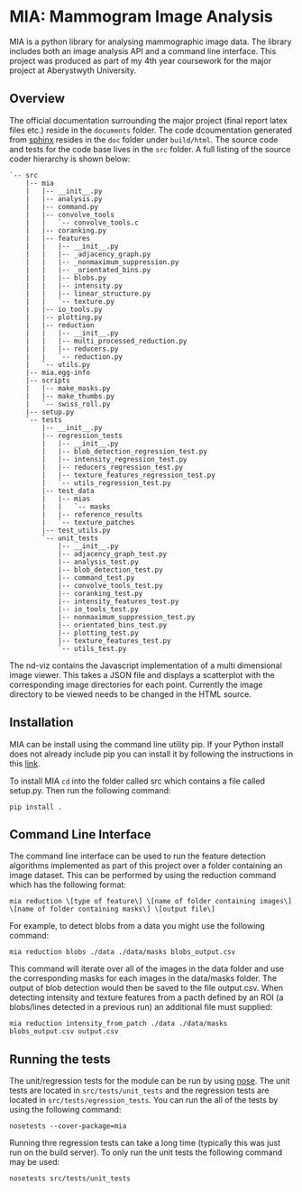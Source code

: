 MIA: Mammogram Image Analysis
=============================

MIA is a python library for analysing mammographic image data. The library includes both an image analysis API and a command line interface. This project was produced as part of my 4th year coursework for the major project at Aberystwyth University.

## Overview
The official documentation surrounding the major project (final report latex files etc.) reside in the `documents` folder. The code dcoumentation generated from [sphinx](http://sphinx-doc.org) resides in the `doc` folder under `build/html`. The source code and tests for the code base lives in the `src` folder. A full listing of the source coder hierarchy is shown below:

```
`-- src
    |-- mia
    |   |-- __init__.py
    |   |-- analysis.py
    |   |-- command.py
    |   |-- convolve_tools
    |   |   `-- convolve_tools.c
    |   |-- coranking.py
    |   |-- features
    |   |   |-- __init__.py
    |   |   |-- _adjacency_graph.py
    |   |   |-- _nonmaximum_suppression.py
    |   |   |-- _orientated_bins.py
    |   |   |-- blobs.py
    |   |   |-- intensity.py
    |   |   |-- linear_structure.py
    |   |   `-- texture.py
    |   |-- io_tools.py
    |   |-- plotting.py
    |   |-- reduction
    |   |   |-- __init__.py
    |   |   |-- multi_processed_reduction.py
    |   |   |-- reducers.py
    |   |   `-- reduction.py
    |   `-- utils.py
    |-- mia.egg-info
    |-- scripts
    |   |-- make_masks.py
    |   |-- make_thumbs.py
    |   `-- swiss_roll.py
    |-- setup.py
    `-- tests
        |-- __init__.py
        |-- regression_tests
        |   |-- __init__.py
        |   |-- blob_detection_regression_test.py
        |   |-- intensity_regression_test.py
        |   |-- reducers_regression_test.py
        |   |-- texture_features_regression_test.py
        |   `-- utils_regression_test.py
        |-- test_data
        |   |-- mias
        |   |   `-- masks
        |   |-- reference_results
        |   `-- texture_patches
        |-- test_utils.py
        `-- unit_tests
            |-- __init__.py
            |-- adjacency_graph_test.py
            |-- analysis_test.py
            |-- blob_detection_test.py
            |-- command_test.py
            |-- convolve_tools_test.py
            |-- coranking_test.py
            |-- intensity_features_test.py
            |-- io_tools_test.py
            |-- nonmaximum_suppression_test.py
            |-- orientated_bins_test.py
            |-- plotting_test.py
            |-- texture_features_test.py
            `-- utils_test.py
```

The nd-viz contains the Javascript implementation of a multi dimensional image viewer. This takes a JSON file and displays a scatterplot with the corresponding image directories for each point. Currently the image directory to be viewed needs to be changed in the HTML source.

## Installation
MIA can be install using the command line utility pip. If your Python install does not already include pip you can install it by following the instructions in this [link](https://pip.pypa.io/en/stable/installing.html).

To install MIA `cd` into the folder called src which contains a file called setup.py. Then run the following command:

```
pip install .
```

## Command Line Interface
The command line interface can be used to run the feature detection algorithms implemented as part of this project over a folder containing an image dataset. This can be performed by using the reduction command which has the following format:

```
mia reduction \[type of feature\] \[name of folder containing images\] \[name of folder containing masks\] \[output file\]
```

For example, to detect blobs from a data you might use the following command:

```
mia reduction blobs ./data ./data/masks blobs_output.csv
```

This command will iterate over all of the images in the data folder and use the corresponding masks for each images in the data/masks folder. The output of blob detection would then be saved to the file output.csv. When detecting intensity and texture features from a pacth defined by an ROI (a blobs/lines detected in a previous run) an additional file must supplied:

```
mia reduction intensity_from_patch ./data ./data/masks blobs_output.csv output.csv
```

## Running the tests
The unit/regression tests for the module can be run by using [nose](http://nose.readthedocs.org/en/latest/). The unit tests are located in `src/tests/unit_tests` and the regression tests are located in `src/tests/egression_tests`. You can run the all of the tests by using the following command:

```
nosetests --cover-package=mia
```

Running thre regression tests can take a long time (typically this was just run on the build server). To only run the unit tests the following command may be used:

```
nosetests src/tests/unit_tests
```

